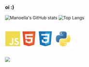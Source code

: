 ### oi :)

![Manoella's GitHub stats](https://github-readme-stats.vercel.app/api?username=manuwaideman&show_icons=true&theme=radical)
![Top Langs](https://github-readme-stats.vercel.app/api/top-langs/?username=manuwaideman&size_weight=0&count_weight=0.5&layout=compact&theme=radical)

<div style="display: inline_block"><br>
  <img align="center" alt="Manu-Js" height="50" width="50" src="https://raw.githubusercontent.com/devicons/devicon/master/icons/javascript/javascript-plain.svg">
  <img align="center" alt="Manu-HTML" height="50" width="50" src="https://raw.githubusercontent.com/devicons/devicon/master/icons/html5/html5-original.svg">
  <img align="center" alt="Manu-CSS" height="50" width="50" src="https://raw.githubusercontent.com/devicons/devicon/master/icons/css3/css3-original.svg">
  <img align="center" alt="Manu-Python" height="60" width="60" src="https://raw.githubusercontent.com/devicons/devicon/master/icons/python/python-original.svg">
</div>
  
  ##

<div> 
  <a href="www.linkedin.com/in/manoellawaideman" target="_blank"><img src="https://img.shields.io/badge/-LinkedIn-%230077B5?style=for-the-badge&logo=linkedin&logoColor=white" target="_blank"></a>  
</div>
